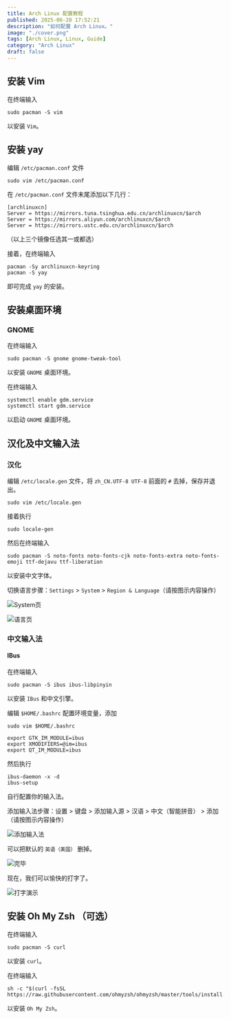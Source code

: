 ```yaml
---
title: Arch Linux 配置教程
published: 2025-06-28 17:52:21
description: "如何配置 Arch Linux。"
image: "./cover.png"
tags: [Arch Linux, Linux, Guide]
category: "Arch Linux"
draft: false
---
```


## 安装 Vim

在终端输入

```
sudo pacman -S vim
```

以安装 `Vim`。

## 安装 yay

编辑 `/etc/pacman.conf` 文件

```
sudo vim /etc/pacman.conf
```

在 `/etc/pacman.conf` 文件末尾添加以下几行：

```
[archlinuxcn]
Server = https://mirrors.tuna.tsinghua.edu.cn/archlinuxcn/$arch
Server = https://mirrors.aliyun.com/archlinuxcn/$arch
Server = https://mirrors.ustc.edu.cn/archlinuxcn/$arch
```

（以上三个镜像任选其一或都选）

接着，在终端输入

```
pacman -Sy archlinuxcn-keyring
pacman -S yay
```

即可完成 `yay` 的安装。

## 安装桌面环境

### GNOME

在终端输入

```
sudo pacman -S gnome gnome-tweak-tool
```

以安装 `GNOME` 桌面环境。

在终端输入

```
systemctl enable gdm.service
systemctl start gdm.service
```

以启动 `GNOME` 桌面环境。

## 汉化及中文输入法

### 汉化

编辑 `/etc/locale.gen` 文件，将 `zh_CN.UTF-8 UTF-8` 前面的 `#` 去掉，保存并退出。

```
sudo vim /etc/locale.gen
```

接着执行

```
sudo locale-gen
```

然后在终端输入

```
sudo pacman -S noto-fonts noto-fonts-cjk noto-fonts-extra noto-fonts-emoji ttf-dejavu ttf-liberation
```

以安装中文字体。

切换语言步骤：`Settings` > `System` > `Region & Language`（请按图示内容操作）

![System页](./pagesystem.png)

![语言页](./pagelang.png)

### 中文输入法

#### IBus

在终端输入

```
sudo pacman -S ibus ibus-libpinyin
```

以安装 `IBus` 和中文引擎。

编辑 `$HOME/.bashrc` 配置环境变量，添加

```
sudo vim $HOME/.bashrc
```

```
export GTK_IM_MODULE=ibus
export XMODIFIERS=@im=ibus
export QT_IM_MODULE=ibus
```

然后执行

```
ibus-daemon -x -d
ibus-setup
```

自行配置你的输入法。

添加输入法步骤：设置 > 键盘 > 添加输入源 > 汉语 > 中文（智能拼音） > 添加 （请按图示内容操作）

![添加输入法](./pagepinyin.png)

可以把默认的 `英语（美国）` 删掉。

![完毕](./pagejianpan.png)

现在，我们可以愉快的打字了。

![打字演示](./pagexftx.png)

## 安装 Oh My Zsh （可选）

在终端输入

```
sudo pacman -S curl
```

以安装 `curl`。

在终端输入

```
sh -c "$(curl -fsSL https://raw.githubusercontent.com/ohmyzsh/ohmyzsh/master/tools/install.sh)"
```

以安装 `Oh My Zsh`。
